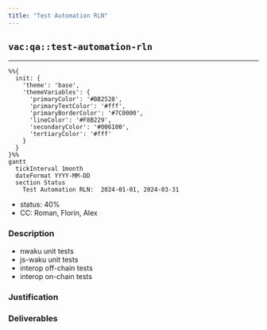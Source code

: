 ```yaml
---
title: "Test Automation RLN"
---
```

## `vac:qa::test-automation-rln`
---

```mermaid
%%{ 
  init: { 
    'theme': 'base', 
    'themeVariables': { 
      'primaryColor': '#BB2528', 
      'primaryTextColor': '#fff', 
      'primaryBorderColor': '#7C0000', 
      'lineColor': '#F8B229', 
      'secondaryColor': '#006100', 
      'tertiaryColor': '#fff' 
    } 
  } 
}%%
gantt
  tickInterval 1month
  dateFormat YYYY-MM-DD 
  section Status
    Test Automation RLN:  2024-01-01, 2024-03-31
```

- status: 40%
- CC: Roman, Florin, Alex

### Description

* nwaku unit tests
* js-waku unit tests
* interop off-chain tests
* interop on-chain tests


### Justification


### Deliverables
